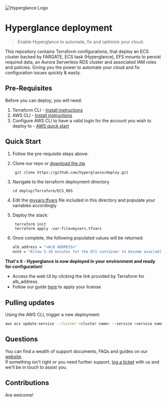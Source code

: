 <img src="https://github.com/hyperglance/deploy/blob/master/files/b5dfbb6c-75c8-493b-8c5d-d68b3272cf0f.png" alt="Hyperglance Logo" />

# Hyperglance deployment

> Enable Hyperglance to automate, fix and optimize your cloud.

This repository contains Terraform configurations, that deploy an ECS cluster backed by FARGATE, ECS task (Hyperglance), EFS mounts to persist required data, an Aurora Serverless RDS cluster and associated IAM roles and policies. Giving you the power to automate your cloud and fix configuration issues quickly & easily.

## Pre-Requisites

Before you can deploy, you will need:
1. Terraform CLI - [Install instructions](https://learn.hashicorp.com/tutorials/terraform/install-cli)
2. AWS CLI - [Install instructions](https://docs.aws.amazon.com/cli/latest/userguide/cli-chap-install.html)
3. Configure AWS CLI to have a valid login for the account you wish to deploy to - [AWS quick start](https://docs.aws.amazon.com/cli/latest/userguide/cli-configure-quickstart.html)

## Quick Start

1. Follow the pre-requisite steps above.

2. Clone our repo or [download the zip](https://github.com/hyperglance/deploy/archive/refs/heads/master.zip)
	```bash
	 git clone https://github.com/hyperglance/deploy.git
	```

4.  Navigate to the terraform deployment directory 
	
	```
	cd deploy/Terraform/ECS_RDS
    ```

5. Edit the [myvars.tfvars](myvars.tfvars) file included in this directory and populate your variables accordingly
 
6. Deploy the stack:
	```
	 terraform init
	 terraform apply -var-file=myvars.tfvars
	```

6. Once complete, the following populated values will be returned:
	```bash
	alb_address = "<ALB ADDRESS>"
	note = "Allow 5-10 minutes for the ECS container to become available on the ALB"
	```

__That's it - Hyperglance is now deployed in your environment and ready for configuration!__

* Access the web UI by clicking the link provided by Terraform for alb_address.
* Follow our guide [here](https://support.hyperglance.com/knowledge/how-to-apply-a-new-license) to apply your license

## Pulling updates

Using the AWS CLI, trigger a new deployment:

```bash
aws ecs update-service --cluster <cluster name> --service <service name> --force-new-deployment --region <region>
```

## Questions

You can find a wealth of support documents, FAQs and guides on our [website](https://support.hyperglance.com).<br />
If something isn't right or you need further support, [log a ticket](https://support.hyperglance.com/knowledge/kb-tickets/new) with us and we'll be in touch to assist you.

## Contributions
Are welcome!
